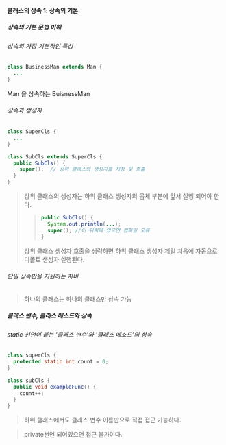 #### 클래스의 상속 1: 상속의 기본
##### 상속의 기본 문법 이해
###### 상속의 가장 기본적인 특성
```java
class BusinessMan extends Man {
  ...
}
```
Man 을 상속하는 BuisnessMan

###### 상속과 생성자
```java
class SuperCls {
  ...
}

class SubCls extends SuperCls {
  public SubCls() {
    super();  // 상위 클래스의 생성자를 지정 및 호출
  }
}
```
> 상위 클래스의 생성자는 하위 클래스 생성자의 몸체 부분에 앞서 실행 되어야 한다.
> > ```java
> > public SubCls() {
> >   System.out.println(...);
> >   super(); //이 위치에 있으면 컴파일 오류
> > }
> > ```
> 상위 클래스 생성자 호출을 생략하면 하위 클래스 생성자 제일 처음에 자동으로 디폴트 생성자 실행된다. 

###### 단일 상속만을 지원하는 자바
> 하나의 클래스는 하나의 클래스만 상속 가능

##### 클래스 변수, 클래스 메소드와 상속
###### static 선언이 붙는 '클래스 변수'와 '클래스 메소드'의 상속
```java
class superCls {
  protected static int count = 0;
}

class subCls {
  public void exampleFunc() {
    count++;
  }
}
```
> 하위 클래스에서도 클래스 변수 이름만으로 직접 접근 가능하다.

> private선언 되어있으면 접근 불가이다.